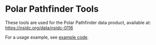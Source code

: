 # Polar Pathfinder Tools

These tools are used for the Polar Pathfinder data product, available at:
https://nsidc.org/data/nsidc-0116

For a usage example, see  [example code](/UsageExample/Example.m).
